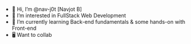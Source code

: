 - 👋 Hi, I’m @nav-j0t [Navjot B]
- 👀 I’m interested in FullStack Web Development
- 🌱 I’m currently learning Back-end fundamentals & some hands-on with Front-end
- 🖥 Want to collab 

<!---
nav-j0t/nav-j0t is a ✨ special ✨ repository because its `README.md` (this file) appears on your GitHub profile.
You can click the Preview link to take a look at your changes.
--->
